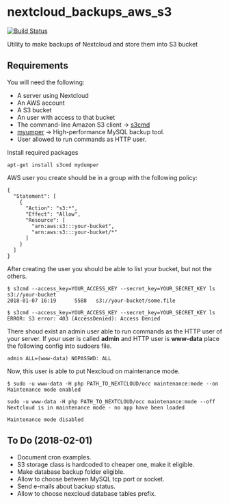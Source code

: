 # nextcloud_backups_aws_s3

[![Build Status](https://travis-ci.org/a-castellano/nextcloud_backups_aws_s3.svg?branch=master)](https://travis-ci.org/a-castellano/nextcloud_backups_aws_s3)

Utility to make backups of Nextcloud and store them into S3 bucket

## Requirements

You will need the following:
- A server using Nextcloud
- An AWS account
- A S3 bucket
- An user with access to that bucket
- The command-line Amazon S3 client -> [s3cmd](http://s3tools.org/s3cmd)
- [myumper](https://github.com/maxbube/mydumper) -> High-performance MySQL backup tool.
- User allowed to run commands as HTTP user.


Install required packages
```
apt-get install s3cmd mydumper
```

AWS user you create should be in a group with the following policy:
```
{
  "Statement": [
    {
      "Action": "s3:*",
      "Effect": "Allow",
      "Resource": [
        "arn:aws:s3:::your-bucket",
        "arn:aws:s3:::your-bucket/*"
      ]
    }
  ]
}
```

After creating the user you should be able to list your bucket, but not the others.

```
$ s3cmd --access_key=YOUR_ACCESS_KEY --secret_key=YOUR_SECRET_KEY ls s3://your-bucket
2018-01-07 16:19      5588   s3://your-bucket/some.file
```

```
$ s3cmd --access_key=YOUR_ACCESS_KEY --secret_key=YOUR_SECRET_KEY ls
ERROR: S3 error: 403 (AccessDenied): Access Denied
```

There shoud exist an admin user able to run commands as the HTTP user of your server.
If your user is called **admin** and HTTP user is **www-data** place the following config into sudoers file.

```
admin ALL=(www-data) NOPASSWD: ALL
```
Now, this user is able to put Nexcloud on maintenance mode.

```
$ sudo -u www-data -H php PATH_TO_NEXTCLOUD/occ maintenance:mode --on
Maintenance mode enabled

sudo -u www-data -H php PATH_TO_NEXTCLOUD/occ maintenance:mode --off
Nextcloud is in maintenance mode - no app have been loaded

Maintenance mode disabled
```

## To Do (2018-02-01)
- Document cron examples.
- S3 storage class is hardcoded to cheaper one, make it eligible.
- Make database backup folder eligible.
- Allow to choose between MySQL tcp port or socket.
- Send e-mails about backup status.
- Allow to choose nexcloud database tables prefix.
